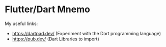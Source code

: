 # Flutter/Dart Mnemo


My useful links:

- https://dartpad.dev/ (Experiment with the Dart programming language)   
- https://pub.dev/ (Dart Libraries to import)

